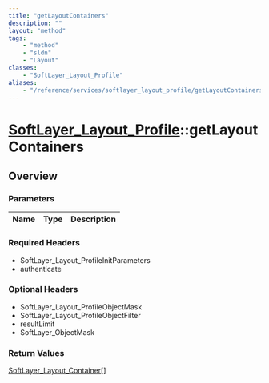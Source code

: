 ```yaml
---
title: "getLayoutContainers"
description: ""
layout: "method"
tags:
    - "method"
    - "sldn"
    - "Layout"
classes:
    - "SoftLayer_Layout_Profile"
aliases:
    - "/reference/services/softlayer_layout_profile/getLayoutContainers"
---
```

# [SoftLayer_Layout_Profile](/reference/services/SoftLayer_Layout_Profile)::getLayoutContainers




## Overview 


### Parameters 
|Name | Type | Description |
| --- | --- | --- |


### Required Headers
* SoftLayer_Layout_ProfileInitParameters
* authenticate

### Optional Headers
* SoftLayer_Layout_ProfileObjectMask
* SoftLayer_Layout_ProfileObjectFilter
* resultLimit
* SoftLayer_ObjectMask

### Return Values
<a href='/reference/datatypes/SoftLayer_Layout_Container'>SoftLayer_Layout_Container[] </a>

